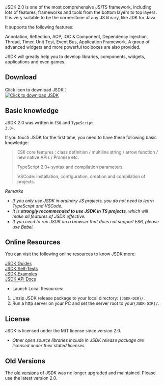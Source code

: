JSDK 2.0 is one of the most comprehensive JS/TS framework, including lots of features, frameworks and tools from the bottom layers to top layers. It is very suitable to be the cornerstone of any JS library, like JDK for Java.

It supports the following features:
<p class="warn">
Annotation, Reflection, AOP, IOC & Component, Dependency Injection, Thread, Timer, Unit Test, Event Bus, Application Framework. A group of advanced widgets and more powerful toolboxes are also provided.
</p>

JSDK will greatly help you to develop libraries, components, widgets, applications and even games.

## Download
Click icon to download JSDK：<br>
<a href="https://github.com/fengboyue/jsdk/" target="_blank" title="Click to download JSDK">
    <img
    src="https://img.shields.io/badge/downloads-v2.0.0-green"
    alt="Click to download JSDK">
</a>

## Basic knowledge 
JSDK 2.0 was written in <code>ES6</code> and <code>TypeScript 2.0+</code>.

If you touch JSDK for the first time, you need to have these following basic knowledge:
> ES6 core features : class definition / multiline string / arrow function / new native APIs / Promise etc.
>
> TypeScript 2.0+ syntax and compilation parameters.
>
> VSCode: installation, configuration, creation and compilation of projects.

*Remarks*
* *If you only use JSDK in ordinary JS projects, you do not need to learn TypeScript and VSCode.*
* *It is <b>strongly recommended to use JSDK in TS projects</b>, which will make all features of JSDK effective.*
* *If you need to run JSDK on a browser that does not support ES6, please use [Babel](https://babeljs.io/docs/en/).*

## Online Resources
You can visit the following online resources to know JSDK more:
<p class="warn">
<a href="http://localhost/docs/#/zh/quick" target="_blank">JSDK Guides</a>
<br>
<a href="http://localhost/tests" target="_blank">JSDK Self-Tests</a>
<br>
<a href="http://localhost/examples" target="_blank">JSDK Examples</a>
<br>
<a href="http://localhost/api" target="_blank">JSDK API Docs</a>
</p>

* Launch Local Resources:
1. Unzip JSDK release package to your local directory: <code>{JSDK-DIR}/</code>.
2. Run a http server on your PC and set the server root to your<code>{JSDK-DIR}/</code>.

## License
JSDK is licensed under the MIT license since version 2.0.
* *Other open source libraries include in JSDK release package are licensed under their stated licenses*

## Old Versions
The <a href="https://sourceforge.net/projects/jsdk2/" target="_blank">
old versions</a> of JSDK was no longer upgraded and maintained. Please use the latest version 2.0.